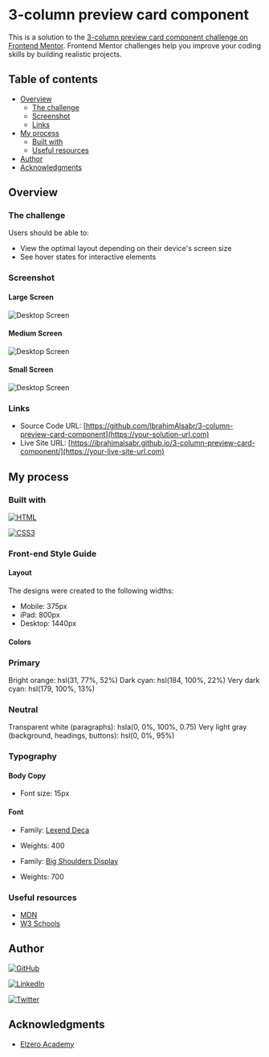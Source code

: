 
# 3-column preview card component 

This is a solution to the [3-column preview card component challenge on Frontend Mentor](https://www.frontendmentor.io/challenges/3column-preview-card-component-pH92eAR2-). 
Frontend Mentor challenges help you improve your coding skills by building realistic projects.

## Table of contents

- [Overview](#overview)
  - [The challenge](#the-challenge)
  - [Screenshot](#screenshot)
  - [Links](#links)
- [My process](#my-process)
  - [Built with](#built-with)
  - [Useful resources](#useful-resources)
- [Author](#author)
- [Acknowledgments](#acknowledgments)

## Overview

### The challenge

Users should be able to:

- View the optimal layout depending on their device's screen size
- See hover states for interactive elements

### Screenshot
#### Large Screen 
![Desktop Screen](https://github.com/IbrahimAlsabr/3-column-preview-card-component/blob/68f954c0114cb4dd3cc7c84b775c64d66013c1e9/design/desktop.jpg?raw=true "Desktop Screen")

#### Medium Screen
![Desktop Screen](https://github.com/IbrahimAlsabr/3-column-preview-card-component/blob/68f954c0114cb4dd3cc7c84b775c64d66013c1e9/design/meduim-screen.jpg?raw=true "Desktop Screen")

#### Small Screen
![Desktop Screen](https://github.com/IbrahimAlsabr/3-column-preview-card-component/blob/68f954c0114cb4dd3cc7c84b775c64d66013c1e9/design/mobile-design.jpg?raw=true "Desktop Screen")

### Links

- Source Code URL: [https://github.com/IbrahimAlsabr/3-column-preview-card-component](https://your-solution-url.com)
- Live Site URL: [https://ibrahimalsabr.github.io/3-column-preview-card-component/](https://your-live-site-url.com)

## My process

### Built with


[![HTML](https://img.shields.io/badge/HTML5-E34F26?style=for-the-badge&logo=html5&logoColor=white)](https://developer.mozilla.org/fr/) 

[![CSS3](https://img.shields.io/badge/CSS3-1572B6?style=for-the-badge&logo=css3&logoColor=white)](https://developer.mozilla.org/fr/docs/Web/CSS)

### Front-end Style Guide

#### Layout

The designs were created to the following widths:

- Mobile: 375px
- iPad: 800px
- Desktop: 1440px

#### Colors

### Primary

Bright orange: hsl(31, 77%, 52%)
Dark cyan: hsl(184, 100%, 22%)
Very dark cyan: hsl(179, 100%, 13%)

### Neutral

Transparent white (paragraphs): hsla(0, 0%, 100%, 0.75)
Very light gray (background, headings, buttons): hsl(0, 0%, 95%)

### Typography

#### Body Copy

- Font size: 15px

#### Font

- Family: [Lexend Deca](https://fonts.google.com/specimen/Lexend+Deca)
- Weights: 400

- Family: [Big Shoulders Display](https://fonts.google.com/specimen/Big+Shoulders+Display)
- Weights: 700

### Useful resources
- [MDN](https://developer.mozilla.org/en-US/docs/Web/HTML/Element) 
- [W3 Schools](https://www.w3schools.com/TAGS/default.ASP) 

## Author

[![GitHub](https://img.shields.io/badge/GitHub-100000?style=for-the-badge&logo=github&logoColor=white)](https://github.com/IbrahimAlsabr)

[![LinkedIn](https://img.shields.io/badge/LinkedIn-0077B5?style=for-the-badge&logo=linkedin&logoColor=white)](https://www.linkedin.com/in/ibrahim-alsabr-188939231/)

[![Twitter](https://img.shields.io/badge/Twitter-1DA1F2?style=for-the-badge&logo=twitter&logoColor=white)](https://twitter.com/home?lang=fr)


## Acknowledgments

* [Elzero Academy](https://elzero.org/)
